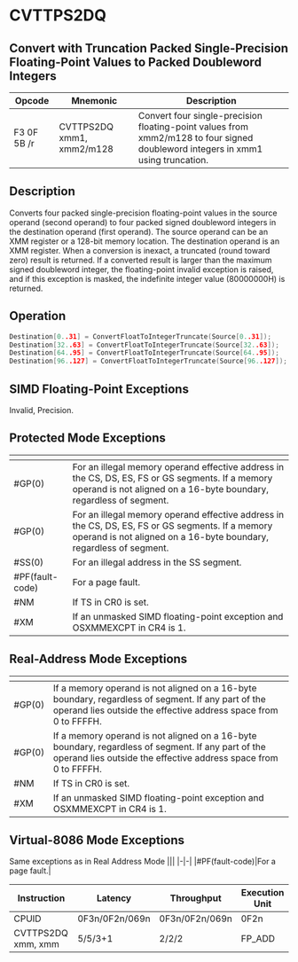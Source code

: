# CVTTPS2DQ
 
## Convert with Truncation Packed Single-Precision Floating-Point Values to Packed Doubleword Integers
 
 
|Opcode|Mnemonic|Description|
|-|-|-|
|F3 0F 5B /r|CVTTPS2DQ xmm1, xmm2/m128|Convert four single-precision floating-point values from xmm2/m128 to four signed doubleword integers in xmm1 using truncation.|
 
## Description
 
Converts four packed single-precision floating-point values in the source operand (second operand) to four packed signed doubleword integers in the destination operand (first operand). The source operand can be an XMM register or a 128-bit memory location. The destination operand is an XMM register. When a conversion is inexact, a truncated (round toward zero) result is returned. If a converted result is larger than the maximum signed doubleword integer, the floating-point invalid exception is raised, and if this exception is masked, the indefinite integer value (80000000H) is returned.
 
 
## Operation
 
```c
Destination[0..31] = ConvertFloatToIntegerTruncate(Source[0..31]);
Destination[32..63] = ConvertFloatToIntegerTruncate(Source[32..63]);
Destination[64..95] = ConvertFloatToIntegerTruncate(Source[64..95]);
Destination[96..127] = ConvertFloatToIntegerTruncate(Source[96..127]);

```
 
 
## SIMD Floating-Point Exceptions
 
Invalid, Precision.
 
## Protected Mode Exceptions
 
|[]()||
|-|-|
|#GP(0)|For an illegal memory operand effective address in the CS, DS, ES, FS or GS segments. If a memory operand is not aligned on a 16-byte boundary, regardless of segment.|
|#GP(0)|For an illegal memory operand effective address in the CS, DS, ES, FS or GS segments. If a memory operand is not aligned on a 16-byte boundary, regardless of segment.|
|#SS(0)|For an illegal address in the SS segment.|
|#PF(fault-code)|For a page fault.|
|#NM|If TS in CR0 is set.|
|#XM|If an unmasked SIMD floating-point exception and OSXMMEXCPT in CR4 is 1.|
 
## Real-Address Mode Exceptions
 
|[]()||
|-|-|
|#GP(0)|If a memory operand is not aligned on a 16-byte boundary, regardless of segment. If any part of the operand lies outside the effective address space from 0 to FFFFH.|
|#GP(0)|If a memory operand is not aligned on a 16-byte boundary, regardless of segment. If any part of the operand lies outside the effective address space from 0 to FFFFH.|
|#NM|If TS in CR0 is set.|
|#XM|If an unmasked SIMD floating-point exception and OSXMMEXCPT in CR4 is 1.|
 
## Virtual-8086 Mode Exceptions
 
Same exceptions as in Real Address Mode
|[]()||
|-|-|
|#PF(fault-code)|For a page fault.|
 
|Instruction|Latency|Throughput|Execution Unit|
|-|-|-|-|
|CPUID|0F3n/0F2n/069n|0F3n/0F2n/069n|0F2n|
|CVTTPS2DQ xmm, xmm|5/5/3+1|2/2/2|FP_ADD|
